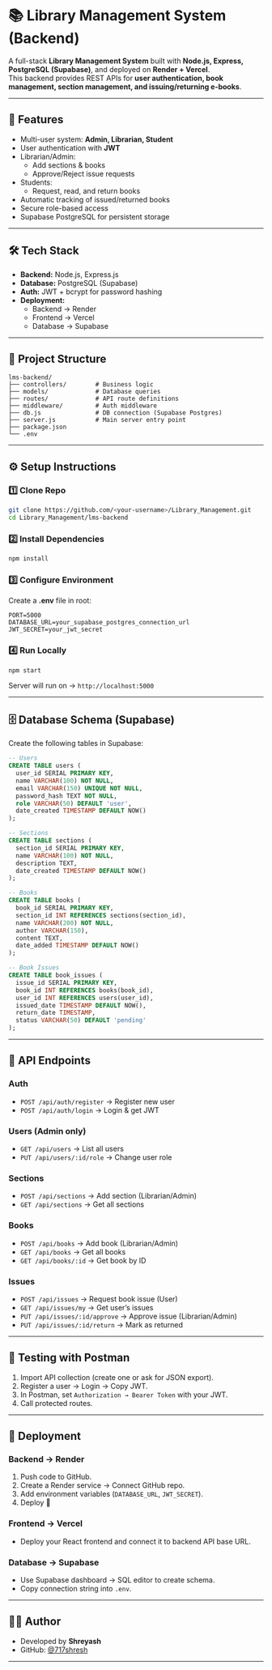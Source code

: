 
# 📚 Library Management System (Backend)

A full-stack **Library Management System** built with **Node.js, Express, PostgreSQL (Supabase)**, and deployed on **Render + Vercel**.  
This backend provides REST APIs for **user authentication, book management, section management, and issuing/returning e-books**.  

---

## 🚀 Features
- Multi-user system: **Admin, Librarian, Student**
- User authentication with **JWT**
- Librarian/Admin:
  - Add sections & books
  - Approve/Reject issue requests
- Students:
  - Request, read, and return books
- Automatic tracking of issued/returned books
- Secure role-based access
- Supabase PostgreSQL for persistent storage

---

## 🛠 Tech Stack
- **Backend:** Node.js, Express.js  
- **Database:** PostgreSQL (Supabase)  
- **Auth:** JWT + bcrypt for password hashing  
- **Deployment:**  
  - Backend → Render  
  - Frontend → Vercel  
  - Database → Supabase  

---

## 📂 Project Structure
```
lms-backend/
├── controllers/        # Business logic
├── models/             # Database queries
├── routes/             # API route definitions
├── middleware/         # Auth middleware
├── db.js               # DB connection (Supabase Postgres)
├── server.js           # Main server entry point
├── package.json
└── .env
```


---

## ⚙️ Setup Instructions

### 1️⃣ Clone Repo
```bash
git clone https://github.com/<your-username>/Library_Management.git
cd Library_Management/lms-backend
````

### 2️⃣ Install Dependencies

```bash
npm install
```

### 3️⃣ Configure Environment

Create a **.env** file in root:

```env
PORT=5000
DATABASE_URL=your_supabase_postgres_connection_url
JWT_SECRET=your_jwt_secret
```

### 4️⃣ Run Locally

```bash
npm start
```

Server will run on → `http://localhost:5000`

---

## 🗄 Database Schema (Supabase)

Create the following tables in Supabase:

```sql
-- Users
CREATE TABLE users (
  user_id SERIAL PRIMARY KEY,
  name VARCHAR(100) NOT NULL,
  email VARCHAR(150) UNIQUE NOT NULL,
  password_hash TEXT NOT NULL,
  role VARCHAR(50) DEFAULT 'user',
  date_created TIMESTAMP DEFAULT NOW()
);

-- Sections
CREATE TABLE sections (
  section_id SERIAL PRIMARY KEY,
  name VARCHAR(100) NOT NULL,
  description TEXT,
  date_created TIMESTAMP DEFAULT NOW()
);

-- Books
CREATE TABLE books (
  book_id SERIAL PRIMARY KEY,
  section_id INT REFERENCES sections(section_id),
  name VARCHAR(200) NOT NULL,
  author VARCHAR(150),
  content TEXT,
  date_added TIMESTAMP DEFAULT NOW()
);

-- Book Issues
CREATE TABLE book_issues (
  issue_id SERIAL PRIMARY KEY,
  book_id INT REFERENCES books(book_id),
  user_id INT REFERENCES users(user_id),
  issued_date TIMESTAMP DEFAULT NOW(),
  return_date TIMESTAMP,
  status VARCHAR(50) DEFAULT 'pending'
);
```

---

## 🔑 API Endpoints

### Auth

* `POST /api/auth/register` → Register new user
* `POST /api/auth/login` → Login & get JWT

### Users (Admin only)

* `GET /api/users` → List all users
* `PUT /api/users/:id/role` → Change user role

### Sections

* `POST /api/sections` → Add section (Librarian/Admin)
* `GET /api/sections` → Get all sections

### Books

* `POST /api/books` → Add book (Librarian/Admin)
* `GET /api/books` → Get all books
* `GET /api/books/:id` → Get book by ID

### Issues

* `POST /api/issues` → Request book issue (User)
* `GET /api/issues/my` → Get user’s issues
* `PUT /api/issues/:id/approve` → Approve issue (Librarian/Admin)
* `PUT /api/issues/:id/return` → Mark as returned

---

## 🧪 Testing with Postman

1. Import API collection (create one or ask for JSON export).
2. Register a user → Login → Copy JWT.
3. In Postman, set `Authorization → Bearer Token` with your JWT.
4. Call protected routes.

---

## 🚀 Deployment

### Backend → Render

1. Push code to GitHub.
2. Create a Render service → Connect GitHub repo.
3. Add environment variables (`DATABASE_URL`, `JWT_SECRET`).
4. Deploy 🚀

### Frontend → Vercel

* Deploy your React frontend and connect it to backend API base URL.

### Database → Supabase

* Use Supabase dashboard → SQL editor to create schema.
* Copy connection string into `.env`.

---

## 👨‍💻 Author

* Developed by **Shreyash**
* GitHub: [@717shresh](https://github.com/717shresh)

---

